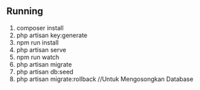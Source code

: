 ## Running
1. composer install 
2. php artisan key:generate
3. npm run install
4. php artisan serve
5. npm run watch
6. php artisan migrate
6. php artisan db:seed
7. php artisan migrate:rollback //Untuk Mengosongkan Database